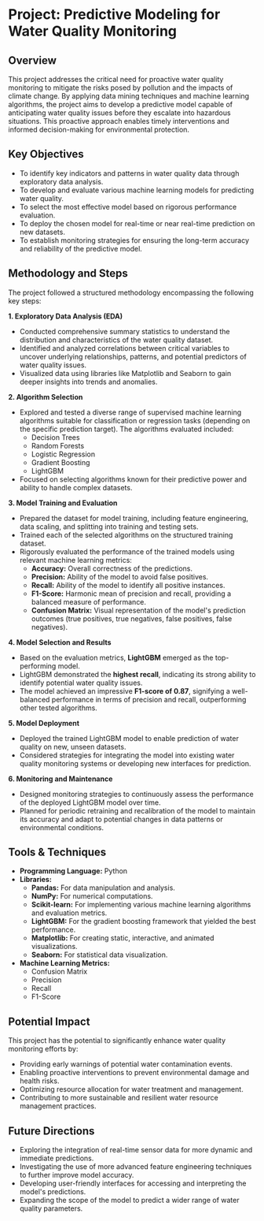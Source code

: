 # Project: Predictive Modeling for Water Quality Monitoring

## Overview

This project addresses the critical need for proactive water quality monitoring to mitigate the risks posed by pollution and the impacts of climate change. By applying data mining techniques and machine learning algorithms, the project aims to develop a predictive model capable of anticipating water quality issues before they escalate into hazardous situations. This proactive approach enables timely interventions and informed decision-making for environmental protection.

## Key Objectives

* To identify key indicators and patterns in water quality data through exploratory data analysis.
* To develop and evaluate various machine learning models for predicting water quality.
* To select the most effective model based on rigorous performance evaluation.
* To deploy the chosen model for real-time or near real-time prediction on new datasets.
* To establish monitoring strategies for ensuring the long-term accuracy and reliability of the predictive model.

## Methodology and Steps

The project followed a structured methodology encompassing the following key steps:

**1. Exploratory Data Analysis (EDA)**

* Conducted comprehensive summary statistics to understand the distribution and characteristics of the water quality dataset.
* Identified and analyzed correlations between critical variables to uncover underlying relationships, patterns, and potential predictors of water quality issues.
* Visualized data using libraries like Matplotlib and Seaborn to gain deeper insights into trends and anomalies.

**2. Algorithm Selection**

* Explored and tested a diverse range of supervised machine learning algorithms suitable for classification or regression tasks (depending on the specific prediction target). The algorithms evaluated included:
    * Decision Trees
    * Random Forests
    * Logistic Regression
    * Gradient Boosting
    * LightGBM
* Focused on selecting algorithms known for their predictive power and ability to handle complex datasets.

**3. Model Training and Evaluation**

* Prepared the dataset for model training, including feature engineering, data scaling, and splitting into training and testing sets.
* Trained each of the selected algorithms on the structured training dataset.
* Rigorously evaluated the performance of the trained models using relevant machine learning metrics:
    * **Accuracy:** Overall correctness of the predictions.
    * **Precision:** Ability of the model to avoid false positives.
    * **Recall:** Ability of the model to identify all positive instances.
    * **F1-Score:** Harmonic mean of precision and recall, providing a balanced measure of performance.
    * **Confusion Matrix:** Visual representation of the model's prediction outcomes (true positives, true negatives, false positives, false negatives).

**4. Model Selection and Results**

* Based on the evaluation metrics, **LightGBM** emerged as the top-performing model.
* LightGBM demonstrated the **highest recall**, indicating its strong ability to identify potential water quality issues.
* The model achieved an impressive **F1-score of 0.87**, signifying a well-balanced performance in terms of precision and recall, outperforming other tested algorithms.

**5. Model Deployment**

* Deployed the trained LightGBM model to enable prediction of water quality on new, unseen datasets.
* Considered strategies for integrating the model into existing water quality monitoring systems or developing new interfaces for prediction.

**6. Monitoring and Maintenance**

* Designed monitoring strategies to continuously assess the performance of the deployed LightGBM model over time.
* Planned for periodic retraining and recalibration of the model to maintain its accuracy and adapt to potential changes in data patterns or environmental conditions.

## Tools & Techniques

* **Programming Language:** Python
* **Libraries:**
    * **Pandas:** For data manipulation and analysis.
    * **NumPy:** For numerical computations.
    * **Scikit-learn:** For implementing various machine learning algorithms and evaluation metrics.
    * **LightGBM:** For the gradient boosting framework that yielded the best performance.
    * **Matplotlib:** For creating static, interactive, and animated visualizations.
    * **Seaborn:** For statistical data visualization.
* **Machine Learning Metrics:**
    * Confusion Matrix
    * Precision
    * Recall
    * F1-Score

## Potential Impact

This project has the potential to significantly enhance water quality monitoring efforts by:

* Providing early warnings of potential water contamination events.
* Enabling proactive interventions to prevent environmental damage and health risks.
* Optimizing resource allocation for water treatment and management.
* Contributing to more sustainable and resilient water resource management practices.

## Future Directions

* Exploring the integration of real-time sensor data for more dynamic and immediate predictions.
* Investigating the use of more advanced feature engineering techniques to further improve model accuracy.
* Developing user-friendly interfaces for accessing and interpreting the model's predictions.
* Expanding the scope of the model to predict a wider range of water quality parameters.
